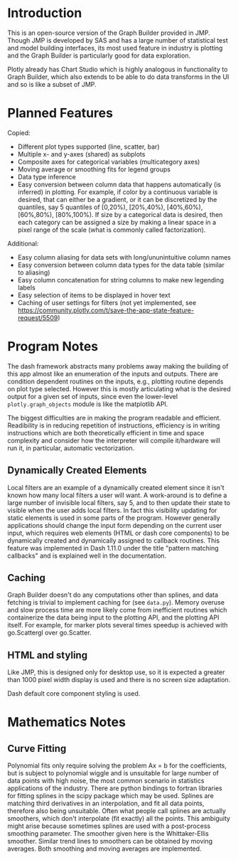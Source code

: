 # Introduction
This is an open-source version of the Graph Builder provided in
JMP. Though JMP is developed by SAS and has a large number of
statistical test and model building interfaces, its most used feature in
industry is plotting and the Graph Builder is particularly good for data
exploration.

Plotly already has Chart Studio which is highly analogous in
functionality to Graph Builder, which also extends to be able to do
data transforms in the UI and so is like a subset of JMP.

# Planned Features
Copied:
- Different plot types supported (line, scatter, bar)
- Multiple x- and y-axes (shared) as subplots 
- Composite axes for categorical variables (multicategory axes)
- Moving average or smoothing fits for legend groups
- Data type inference
- Easy conversion between column data that happens automatically (is inferred)
  in plotting. For example, if color by a continuous variable is desired, that
  can either be a gradient, or it can be discretized by the quantiles, say 5
  quantiles of [0,20%), [20%,40%), [40%,60%), [60%,80%), [80%,100%). If size by a
  categorical data is desired, then each category can be assigned a size by
  making a linear space in a pixel range of the scale (what is commonly called
  factorization). 

Additional:
- Easy column aliasing for data sets with long/ununintuitive column names
- Easy conversion between column data types for the data table (similar to aliasing)
- Easy column concatenation for string columns to make new legending labels
- Easy selection of items to be displayed in hover text
- Caching of user settings for filters (not yet implemented, see https://community.plotly.com/t/save-the-app-state-feature-request/5509)

# Program Notes

The dash framework abstracts many problems away making the building of
this app almost like an enumeration of the inputs and outputs. There
are condition dependent routines on the inputs, e.g., plotting routine
depends on plot type selected. However this is mostly articulating
what is the desired output for a given set of inputs, since even the
lower-level `plotly.graph_objects` module is like the matplotlib API.

The biggest difficulties are in making the program readable and
efficient.  Readibility is in reducing repetition of instructions,
efficiency is in writing instructions which are both theoretically
efficient in time and space complexity and consider how the interpreter
will compile it/hardware will run it, in particular, automatic
vectorization.

## Dynamically Created Elements

Local filters are an example of a dynamically created element since it
isn't known how many local filters a user will want. A work-around is
to define a large number of invisible local filters, say 5, and to then
update their state to visible when the user adds local filters. In fact
this visibility updating for static elements is used in some parts of
the program. However generally applications should change the input
form depending on the current user input, which requires web elements
(HTML or dash core components) to be dynamically created and dynamically
assigned to callback routines. This feature was implemented in Dash
1.11.0 under the title "pattern matching callbacks" and is explained
well in the documentation. 

## Caching

Graph Builder doesn't do any computations other than splines, and data
fetching is trivial to implement caching for (see `data.py`). Memory
overuse and slow process time are more likely come from inefficient
routines which containerize the data being input to the plotting API,
and the plotting API itself. For example, for marker plots several times
speedup is achieved with go.Scattergl over go.Scatter.

## HTML and styling

Like JMP, this is designed only for desktop use, so it is expected a
greater than 1000 pixel width display is used and there is no screen
size adaptation.

Dash default core component styling is used.

# Mathematics Notes

## Curve Fitting

Polynomial fits only require solving the problem Ax = b for the
coefficients, but is subject to polynomial wiggle and is unsuitable for
large number of data points with high noise, the most common scenario
in statistics applications of the industry. There are python bindings
to fortran libraries for fitting splines in the scipy package which may
be used. Splines are matching third derivatives in an interpolation,
and fit all data points, therefore also being unsuitable. Often what
people call splines are actually smoothers, which don't interpolate (fit
exactly) all the points. This ambiguity might arise because sometimes
splines are used with a post-process smoothing parameter. The smoother
given here is the Whittaker-Ellis smoother. Similar trend lines to
smoothers can be obtained by moving averages. Both smoothing and moving
averages are implemented.
